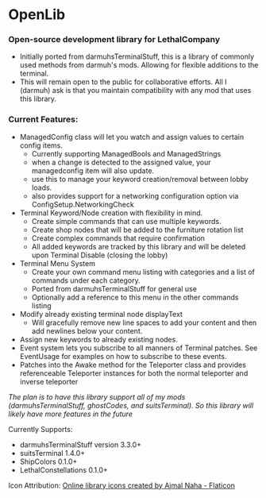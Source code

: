 # OpenLib

### Open-source development library for LethalCompany

- Initially ported from darmuhsTerminalStuff, this is a library of commonly used methods from darmuh's mods. Allowing for flexible additions to the terminal.
- This will remain open to the public for collaborative efforts. All I (darmuh) ask is that you maintain compatibility with any mod that uses this library.


### Current Features:
- ManagedConfig class will let you watch and assign values to certain config items.
	- Currently supporting ManagedBools and ManagedStrings
	- when a change is detected to the assigned value, your managedconfig item will also update.
	- use this to manage your keyword creation/removal between lobby loads.
	- also provides support for a networking configuration option via ConfigSetup.NetworkingCheck
- Terminal Keyword/Node creation with flexibility in mind.
	- Create simple commands that can use multiple keywords.
	- Create shop nodes that will be added to the furniture rotation list
	- Create complex commands that require confirmation
	- All added keywords are tracked by this library and will be deleted upon Terminal Disable (closing the lobby)
- Terminal Menu System
	- Create your own command menu listing with categories and a list of commands under each category.
	- Ported from darmuhsTerminalStuff for general use
	- Optionally add a reference to this menu in the other commands listing
- Modify already existing terminal node displayText
	- Will gracefully remove new line spaces to add your content and then add newlines below your content.
- Assign new keywords to already existing nodes.
- Event system lets you subscribe to all manners of Terminal patches. See EventUsage for examples on how to subscribe to these events.
- Patches into the Awake method for the Teleporter class and provides referenceable Teleporter instances for both the normal teleporter and inverse teleporter


*The plan is to have this library support all of my mods (darmuhsTerminalStuff, ghostCodes, and suitsTerminal). So this library will likely have more features in the future*

Currently Supports:
 - darmuhsTerminalStuff version 3.3.0+
 - suitsTerminal 1.4.0+
 - ShipColors 0.1.0+
 - LethalConstellations 0.1.0+

Icon Attribution:
[Online library icons created by Ajmal Naha - Flaticon](https://www.flaticon.com/free-icons/online-library)